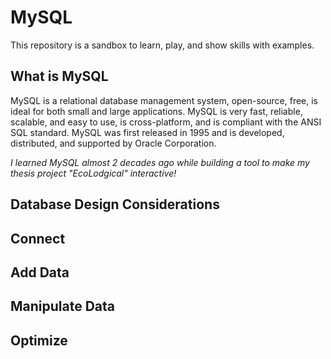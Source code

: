 # MySQL

This repository is a sandbox to learn, play, and show skills with examples.

## What is MySQL

MySQL is a relational database management system, open-source, free, is ideal for both small and large applications.
MySQL is very fast, reliable, scalable, and easy to use, is cross-platform, and is compliant with the ANSI SQL standard.
MySQL was first released in 1995 and is developed, distributed, and supported by Oracle Corporation.

*I learned MySQL almost 2 decades ago while building a tool to make my thesis project "EcoLodgical" interactive!*


## Database Design Considerations

## Connect

## Add Data

## Manipulate Data

## Optimize
